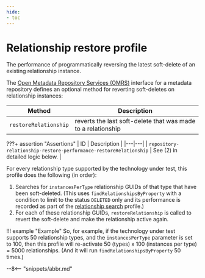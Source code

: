```yaml
---
hide:
- toc
---
```


<!-- SPDX-License-Identifier: CC-BY-4.0 -->
<!-- Copyright Contributors to the Egeria project. -->

# Relationship restore profile

The performance of programmatically reversing the latest soft-delete of an existing relationship instance.

The [Open Metadata Repository Services (OMRS)](/egeria-docs/services/omrs) interface for a metadata
repository defines an optional method for reverting soft-deletes on relationship instances:

| Method | Description |
|---|---|
| `restoreRelationship` | reverts the last soft-delete that was made to a relationship |

???+ assertion "Assertions"
    | ID | Description |
    |---|---|
    | `repository-relationship-restore-performance-restoreRelationship` | See (2) in detailed logic below. |

For every relationship type supported by the technology under test, this profile does the following (in order):

1. Searches for `instancesPerType` relationship GUIDs of that type that have been soft-deleted. (This uses `findRelationshipsByProperty`
   with a condition to limit to the status `DELETED` only and its performance is recorded as part of the [relationship
   search](relationship-search.md) profile.)
1. For each of these relationship GUIDs, `restoreRelationship` is called to revert the soft-delete and make the relationship
   active again.

!!! example "Example"
    So, for example, if the technology under test supports 50 relationship types, and the `instancesPerType` parameter is
    set to 100, then this profile will re-activate 50 (types) x 100 (instances per type) = 5000
    relationships. (And it will run `findRelationshipsByProperty` 50 times.)

--8<-- "snippets/abbr.md"
